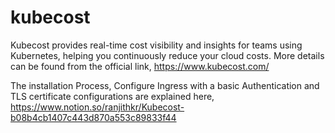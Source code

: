 # kubecost

Kubecost provides real-time cost visibility and insights for teams using Kubernetes, helping you continuously reduce your cloud costs.  More details can be found from the official  link,  https://www.kubecost.com/

The installation Process, Configure Ingress with a basic Authentication and TLS certificate configurations are explained  here, https://www.notion.so/ranjithkr/Kubecost-b08b4cb1407c443d870a553c89833f44
